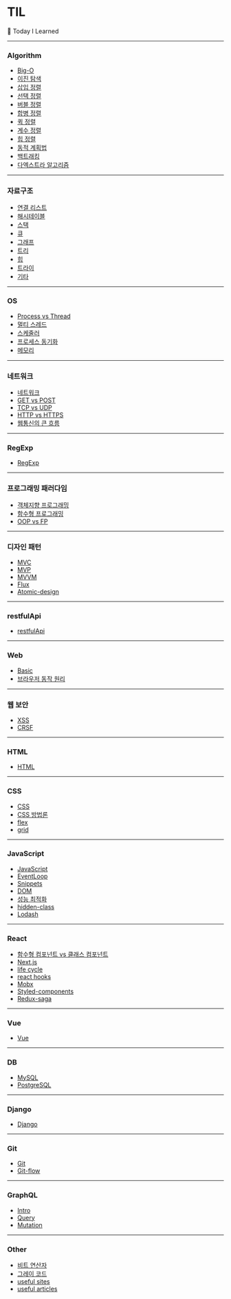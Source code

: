 # TIL

📝 Today I Learned

<hr />

### Algorithm

- [Big-O](https://github.com/john015/TIL/blob/master/algorithm/big-o.md)
- [이진 탐색](https://github.com/john015/TIL/blob/master/algorithm/binary-search.md)
- [삽입 정렬](https://github.com/john015/TIL/blob/master/algorithm/insertion-sort.md)
- [선택 정렬](https://github.com/john015/TIL/blob/master/algorithm/selection-sort.md)
- [버블 정렬](https://github.com/john015/TIL/blob/master/algorithm/bubble-sort.md)
- [합병 정렬](https://github.com/john015/TIL/blob/master/algorithm/merge-sort.md)
- [퀵 정렬](https://github.com/john015/TIL/blob/master/algorithm/quick-sort.md)
- [계수 정렬](https://github.com/john015/TIL/blob/master/algorithm/counting-sort.md)
- [힙 정렬](https://github.com/john015/TIL/blob/master/algorithm/heap-sort.md)
- [동적 계획법](https://github.com/john015/TIL/blob/master/algorithm/dynamic-programming.md)
- [백트래킹](https://github.com/john015/TIL/blob/master/algorithm/backtracking.md)
- [다엑스트라 알고리즘](https://github.com/john015/TIL/blob/master/algorithm/dijkstra.md)

<hr />

### 자료구조

- [연결 리스트](https://github.com/john015/TIL/blob/master/data-structure/linked-list.md)
- [해시테이블](https://github.com/john015/TIL/blob/master/data-structure/hashtable.md)
- [스택](https://github.com/john015/TIL/blob/master/data-structure/stack.md)
- [큐](https://github.com/john015/TIL/blob/master/data-structure/queue.md)
- [그래프](https://github.com/john015/TIL/blob/master/data-structure/graph.md)
- [트리](https://github.com/john015/TIL/blob/master/data-structure/tree.md)
- [힙](https://github.com/john015/TIL/blob/master/data-structure/heap.md)
- [트라이](https://github.com/john015/TIL/blob/master/data-structure/trie.md)
- [기타](https://github.com/john015/TIL/blob/master/data-structure/etc.md)

<hr />

### OS

- [Process vs Thread](https://github.com/john015/TIL/blob/master/os/process%20vs%20thread.md)
- [멀티 스레드](https://github.com/john015/TIL/blob/master/os/multi-thread.md)
- [스케줄러](https://github.com/john015/TIL/blob/master/os/scheduler.md)
- [프로세스 동기화](https://github.com/john015/TIL/blob/master/os/process-sync.md)
- [메모리](https://github.com/john015/TIL/blob/master/os/memory.md)

<hr />

### 네트워크

- [네트워크](https://github.com/john015/TIL/blob/master/network/network.md)
- [GET vs POST](https://github.com/john015/TIL/blob/master/network/get%20vs%20post.md)
- [TCP vs UDP](https://github.com/john015/TIL/blob/master/network/tcp%20vs%20udp.md)
- [HTTP vs HTTPS](https://github.com/john015/TIL/blob/master/network/http%20vs%20https.md)
- [웹통신의 큰 흐름](https://github.com/john015/TIL/blob/master/network/web-communication-flow.md)

<hr />

### RegExp

- [RegExp](https://github.com/john015/TIL/blob/master/regExp/regExp.md)

<hr />

### 프로그래밍 패러다임

- [객체지향 프로그래밍](https://github.com/john015/TIL/blob/master/programming-paradigm/oop.md)
- [함수형 프로그래밍](https://github.com/john015/TIL/blob/master/programming-paradigm/FP.md)
- [OOP vs FP](https://github.com/john015/TIL/blob/master/programming-paradigm/oop%20vs%20fp.md)

<hr />

### 디자인 패턴

- [MVC](https://github.com/john015/TIL/blob/master/design-pattern/mvc.md)
- [MVP](https://github.com/john015/TIL/blob/master/design-pattern/mvp.md)
- [MVVM](https://github.com/john015/TIL/blob/master/design-pattern/mvvm.md)
- [Flux](https://github.com/john015/TIL/blob/master/design-pattern/flux.md)
- [Atomic-design](https://github.com/john015/TIL/blob/master/design-pattern/atomic-design.md)

<hr />

### restfulApi

- [restfulApi](https://github.com/john015/TIL/blob/master/restfulApi/restfulApi.md)

<hr />

### Web

- [Basic](https://github.com/john015/TIL/blob/master/web/Basic.md)
- [브라우저 동작 원리](https://github.com/john015/TIL/blob/master/web/web-browser-working-flow.md)

<hr />

### 웹 보안

- [XSS](https://github.com/john015/TIL/blob/master/web-security/xss.md)
- [CRSF](https://github.com/john015/TIL/blob/master/web-security/csrf.md)

<hr />

### HTML

- [HTML](https://github.com/john015/TIL/blob/master/html/html.md)

<hr />

### CSS

- [CSS](https://github.com/john015/TIL/blob/master/css/css.md)
- [CSS 방법론](https://github.com/john015/TIL/blob/master/css/css-methodologies.md)
- [flex](https://github.com/john015/TIL/blob/master/css/flexbox.md)
- [grid](https://github.com/john015/TIL/blob/master/css/grid.md)

<hr />

### JavaScript

- [JavaScript](https://github.com/john015/TIL/blob/master/javaScript/javaScript.md)
- [EventLoop](https://github.com/john015/TIL/blob/master/javaScript/event-loop.md)
- [Snippets](https://github.com/john015/TIL/blob/master/javaScript/snippets.md)
- [DOM](https://github.com/john015/TIL/blob/master/javaScript/dom.md)
- [성능 최적화](https://github.com/john015/TIL/blob/master/javaScript/performance-optimize.md)
- [hidden-class](https://github.com/john015/TIL/blob/master/javaScript/hidden-class.md)
- [Lodash](https://github.com/john015/TIL/blob/master/javaScript/lodash.md)

<hr />

### React

- [함수형 컴포넌트 vs 클래스 컴포넌트](https://github.com/john015/TIL/blob/master/react/functional-component-vs-class-component.md)
- [Next.js](https://github.com/john015/TIL/blob/master/react/nextjs.md)
- [life cycle](https://github.com/john015/TIL/blob/master/react/life-cycle.md)
- [react hooks](https://github.com/john015/TIL/blob/master/react/react-hooks.md)
- [Mobx](https://github.com/john015/TIL/blob/master/react/mobx.md)
- [Styled-components](https://github.com/john015/TIL/blob/master/react/styled-components.md)
- [Redux-saga](https://github.com/john015/TIL/blob/master/react/redux-saga.md)

<hr />

### Vue

- [Vue](https://github.com/john015/TIL/blob/master/vue/Vue.md)

<hr />

### DB

- [MySQL](https://github.com/john015/TIL/blob/master/db/mysql.md)
- [PostgreSQL](https://github.com/john015/TIL/blob/master/db/postgreSQL.md)

<hr />

### Django

- [Django](https://github.com/john015/TIL/blob/master/django/django.md)

<hr />

### Git

- [Git](https://github.com/john015/TIL/blob/master/git/git.md)
- [Git-flow](https://github.com/john015/TIL/blob/master/git/git-flow.md)

<hr />

### GraphQL

- [Intro](https://github.com/john015/TIL/blob/master/graphQL/Intro.md)
- [Query](https://github.com/john015/TIL/blob/master/graphQL/Query.md)
- [Mutation](https://github.com/john015/TIL/blob/master/graphQL/Mutation.md)

<hr />

### Other

- [비트 연산자](https://github.com/john015/TIL/blob/master/other/bitwise-operator.md)
- [그레이 코드](https://github.com/john015/TIL/blob/master/other/gray-code.md)
- [useful sites](https://github.com/john015/TIL/blob/master/other/useful-sites.md)
- [useful articles](https://github.com/john015/TIL/blob/master/other/useful-articles.md)
